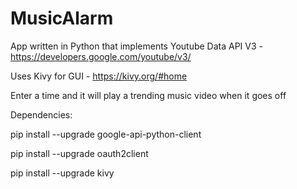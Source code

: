 # MusicAlarm
App written in Python that implements Youtube Data API V3 - https://developers.google.com/youtube/v3/

Uses Kivy for GUI - https://kivy.org/#home

Enter a time and it will play a trending music video when it goes off

Dependencies:

pip install --upgrade google-api-python-client      

pip install --upgrade oauth2client

pip install --upgrade kivy
